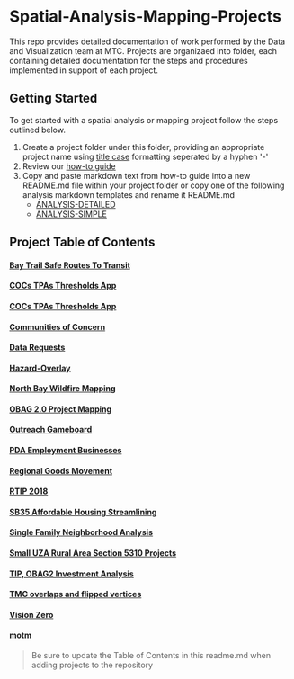 # Spatial-Analysis-Mapping-Projects
This repo provides detailed documentation of work performed by the Data and Visualization team at MTC.  Projects are organizaed into folder, each containing detailed documentation for the steps and procedures implemented in support of each project.

## Getting Started 
To get started with a spatial analysis or mapping project follow the steps outlined below. 

1. Create a project folder under this folder, providing an appropriate project name using [title case](http://titlecase.com/) formatting seperated by a hyphen '-' 
2. Review our [how-to guide](https://github.com/BayAreaMetro/dv-project-templates) 
3. Copy and paste markdown text from how-to guide into a new README.md file within your project folder or copy one of the following analysis markdown templates and rename it README.md
   - [ANALYSIS-DETAILED](https://github.com/BayAreaMetro/dv-project-templates/blob/master/ANALYSIS-DETAILED.md) 
   - [ANALYSIS-SIMPLE](https://github.com/BayAreaMetro/dv-project-templates/blob/master/ANALYSIS-SIMPLE.md)

## Project Table of Contents

#### [Bay Trail Safe Routes To Transit](Bay-Trail-Safe-Routes-To-Transit)

#### [COCs TPAs Thresholds App](COCs-TPAs-Thresholds-App)  
#### [COCs TPAs Thresholds App](COCs-TPAs-Thresholds-App)  

#### [Communities of Concern](Communities-of-Concern)  

#### [Data Requests](Data-Requests) 

#### [Hazard-Overlay](Hazard-Overlay)

#### [North Bay Wildfire Mapping](North-Bay-Wildfire-Mapping)

#### [OBAG 2.0 Project Mapping](OBAG-2-Project-Mapping)  

#### [Outreach Gameboard](Outreach-Gameboard)

#### [PDA Employment Businesses](PDA-Employment-Businesses) 

#### [Regional Goods Movement](Regional-Goods-Movement)

#### [RTIP 2018](RTIP-2018)

#### [SB35 Affordable Housing Streamlining](SB35-Affordable-Housing-Streamlining)

#### [Single Family Neighborhood Analysis](Single-Family-Neighborhoods_PDA_TPA_Walkable)

#### [Small UZA Rural Area Section 5310 Projects](Small-UZA-Rural-Area-Section-5310-Projects)

#### [TIP, OBAG2 Investment Analysis](TIP,-OBAG2-Investment-Analysis)

#### [TMC overlaps and flipped vertices](TMC-overlaps-and-flipped-vertices)

#### [Vision Zero](Vision-Zero)

#### [motm](motm)

> Be sure to update the Table of Contents in this readme.md when adding projects to the repository
